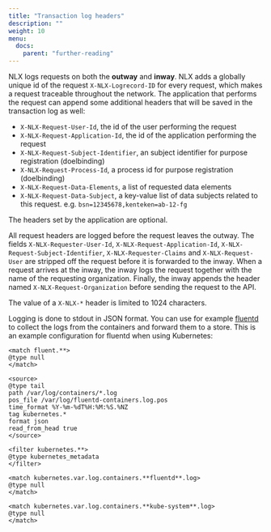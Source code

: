 ```yaml
---
title: "Transaction log headers"
description: ""
weight: 10
menu:
  docs:
    parent: "further-reading"
---
```


NLX logs requests on both the **outway** and **inway**. NLX adds a globally unique id of the request `X-NLX-Logrecord-ID` for every request, which makes a request traceable throughout the network. The application that performs the request can append some additional headers that will be saved in the transaction log as well:

* `X-NLX-Request-User-Id`, the id of the user performing the request
* `X-NLX-Request-Application-Id`, the id of the application performing the request
* `X-NLX-Request-Subject-Identifier`, an subject identifier for purpose registration (doelbinding)
* `X-NLX-Request-Process-Id`, a process id for purpose registration (doelbinding)
* `X-NLX-Request-Data-Elements`, a list of requested data elements
* `X-NLX-Request-Data-Subject`, a key-value list of data subjects related to this request. e.g. `bsn=12345678,kenteken=ab-12-fg`

The headers set by the application are optional.

All request headers are logged before the request leaves the outway. The fields `X-NLX-Requester-User-Id`, `X-NLX-Request-Application-Id`, `X-NLX-Request-Subject-Identifier`, `X-NLX-Requester-Claims` and `X-NLX-Request-User` are stripped off the request before it is forwarded to the inway.
When a request arrives at the inway, the inway logs the request together with the name of the requesting organization. Finally, the inway appends the header named `X-NLX-Request-Organization` before sending the request to the API.

The value of a `X-NLX-*` header is limited to 1024 characters.

Logging is done to stdout in JSON format. You can use for example [fluentd](https://www.fluentd.org/) to collect the logs from the containers and forward them to a store. This is an example configuration for fluentd when using Kubernetes:

```
<match fluent.**>
@type null
</match>

<source>
@type tail
path /var/log/containers/*.log
pos_file /var/log/fluentd-containers.log.pos
time_format %Y-%m-%dT%H:%M:%S.%NZ
tag kubernetes.*
format json
read_from_head true
</source>

<filter kubernetes.**>
@type kubernetes_metadata
</filter>

<match kubernetes.var.log.containers.**fluentd**.log>
@type null
</match>

<match kubernetes.var.log.containers.**kube-system**.log>
@type null
</match>
```
